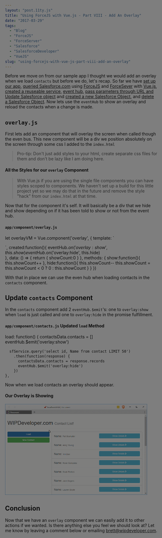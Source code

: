 ```yaml
---
layout: "post.11ty.js"
title: "Using ForceJS with Vue.js - Part VIII - Add An Overlay"
date: "2017-03-29"
tags: 
  - "Blog"
  - "ForceJS"
  - "ForceServer"
  - "Salesforce"
  - "SalesforceDeveloper"
  - "VueJS"
slug: "using-forcejs-with-vue-js-part-viii-add-an-overlay"
---
```


Before we move on from our sample app I thought we would add an overlay when we load `contacts` but before we do, let's recap. So far we have [set up our app](/2017/03/14/using-forcejs-with-vue-js/), [queried Salesforce.com](/2017/03/15/using-forcejs-with-vue-js-part-ii-first-call/) using [ForceJS](https://github.com/ccoenraets/forcejs) and [ForceSever](https://github.com/ccoenraets/force-server) with [Vue.js](https://vuejs.org/), [created a reuseable service](/2017/03/16/using-forcejs-with-vue-js-part-iii-create-a-service/), [event hub](/2017/03/20/using-forcejs-with-vue-js-part-iv-event-hub/), [pass parameters through URL and Update Salesforce object](/2017/03/22/using-forcejs-with-vue-js-part-iv-dynamic-urls-and-editing-objects/) and [created a new Salesforce Object](/2017/03/23/using-forcejs-with-vue-js-part-iv-creating-salesforce-objects/), and [delete a Salesforce Object](/2017/03/27/using-forcejs-with-vue-js-part-vii-deleting-salesforce-objects/). Now lets use the `eventHub` to show an overlay and reload the contacts when a change is made.

## `overlay.js`

First lets add an component that will overlay the screen when called though the even bus. This new component will be a div we position absolutely on the screen through some css I added to the `index.html`

> Pro-tip: Don't just add styles to your html, create separate css files for them and don't be lazy like I am doing here.

#### All the Styles for our `overlay` Component

<style>
  .overlay {
    position: absolute;
    background-color: rgba(0, 0, 0, 0.5);
    width: 100%;
    height: 200%;
    left: 0;
    top: 0;
  }
</style>

> With Vue.js if you are using the single file components you can have styles scoped to components. We haven't set up a build for this little project yet so we may do that in the future and remove the style "hack" from our `index.html` at that time.

Now that for the component it's self. It will basically be a div that we hide and show depending on if it has been told to show or not from the event hub.

#### `app/component/overlay.js`

let overlayVM = Vue.component('overlay', {
  template: \`
    <div v-bind:class="{ hidden : showCount < 1 }" class="overlay">
    </div>
  \`,
  created:function(){
    eventHub.$on('overlay:show', this.show)
    eventHub.$on('overlay:hide', this.hide)    
  },
  data: () => {
    return {
      showCount:0
    }
  },
  methods: {
    show:function(){
      this.showCount++
    },
    hide:function(){
      this.showCount--
      this.showCount = this.showCount < 0 ? 0 : this.showCount
    }
  }
})

With that in place we can use the even hub when loading contacts in the `contacts` component.

## Update `contacts` Component

In the `contacts` component add 2 `eventHub.$emit`'s: one to `overlay:show` when `load` is just called and one to `overlay:hide` in the promise fulfillment.

#### `app/component/contacts.js` Updated `load` Method

load: function() {
      contactsData.contacts = \[\]
      eventHub.$emit('overlay:show')

      sfService.query('select id, Name from contact LIMIT 50')
        .then(function(response) {
          contactsData.contacts = response.records
          eventHub.$emit('overlay:hide')
        })
    },

Now when we load contacts an overlay should appear.

#### Our Overlay is Showing

![Our Overlay is Showing](images/forcejs-vue-071.gif)

## Conclusion

Now that we have an `overlay` component we can easily add it to other actions if we wanted. Is there anything else you feel we should look at? Let me know by leaving a comment below or emailing [brett@wipdeveloper.com](mailto:brett@wipdeveloper.com).
